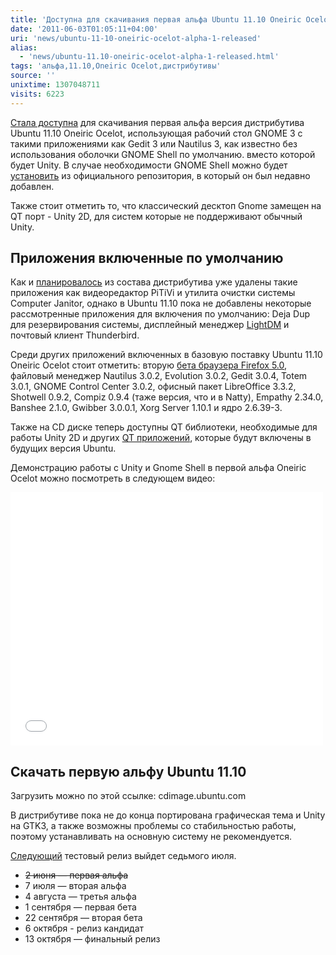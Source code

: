 ```yaml
---
title: 'Доступна для скачивания первая альфа Ubuntu 11.10 Oneiric Ocelot'
date: '2011-06-03T01:05:11+04:00'
uri: 'news/ubuntu-11-10-oneiric-ocelot-alpha-1-released'
alias: 
  - 'news/ubuntu-11.10-oneiric-ocelot-alpha-1-released.html'
tags: 'альфа,11.10,Oneiric Ocelot,дистрибутивы'
source: ''
unixtime: 1307048711
visits: 6223
---
```

[Стала доступна](https://wiki.ubuntu.com/OneiricOcelot/TechnicalOverview/Alpha1) для скачивания первая альфа версия дистрибутива Ubuntu 11.10 Oneiric Ocelot, использующая рабочий стол GNOME 3 с такими приложениями как Gedit 3 или Nautilus 3, как известно без использования оболочки GNOME Shell по умолчанию. вместо которой будет Unity. В случае необходимости GNOME Shell можно будет [установить](news/gnome-shell-is-finally-available) из официального репозитория, в который он был недавно добавлен.

Также стоит отметить то, что классический десктоп Gnome замещен на QT порт - Unity 2D, для систем которые не поддерживают обычный Unity.

## Приложения включенные по умолчанию

Как и [планировалось](news/overview-uds-changes-in-ubuntu-11-10) из состава дистрибутива уже удалены такие приложения как видеоредактор PiTiVi и утилита очистки системы Computer Janitor, однако в Ubuntu 11.10 пока не добавлены некоторые рассмотренные приложения для включения по умолчанию: Deja Dup для резервирования системы, дисплейный менеджер [LightDM](news/lightdm-default-display-manager-ubuntu-11-10) и почтовый клиент Thunderbird.

Среди других приложений включенных в базовую поставку Ubuntu 11.10 Oneiric Ocelot стоит отметить: вторую [бета браузера Firefox 5.0](apps/firefox-5-beta-in-ubuntu-ppa), файловый менеджер Nautilus 3.0.2, Evolution 3.0.2, Gedit 3.0.4, Totem 3.0.1, GNOME Control Center 3.0.2, офисный пакет LibreOffice 3.3.2, Shotwell 0.9.2, Compiz 0.9.4 (таже версия, что и в Natty), Empathy 2.34.0, Banshee 2.1.0, Gwibber 3.0.0.1, Xorg Server 1.10.1 и ядро 2.6.39-3.

Также на CD диске теперь доступны QT библиотеки, необходимые для работы Unity 2D и других [QT приложений](news/qt-applications-ubuntu-11-10), которые будут включены в будущих версия Ubuntu.

Демонстрацию работы с Unity и Gnome Shell в первой альфа Oneiric Ocelot можно посмотреть в следующем видео:

<iframe width="500" height="405" src="//www.youtube.com/embed/kUbx9cCL5MQ" frameborder="0" allowfullscreen=""></iframe>

## Скачать первую альфу Ubuntu 11.10

Загрузить можно по этой ссылке: cdimage.ubuntu.com

В дистрибутиве пока не до конца портирована графическая тема и Unity на GTK3, а также возможны проблемы со стабильностью работы,  поэтому устанавливать на основную систему не рекомендуется.

[Следующий](news/releaseschedule-ubuntu-11-10-oneiric-ocelot) тестовый релиз выйдет седьмого июля.

*   <del>2 июня — первая альфа</del>
*   7 июля — вторая альфа
*   4 августа — третья альфа
*   1 сентября — первая бета
*   22 сентября — вторая бета
*   6 октября - релиз кандидат
*   13 октября — финальный релиз
